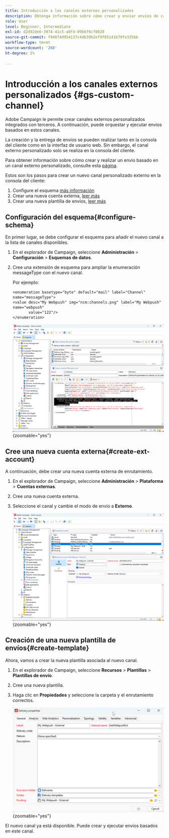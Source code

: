 ```yaml
---
title: Introducción a los canales externos personalizados
description: Obtenga información sobre cómo crear y enviar envíos de canales externos personalizados con Adobe Campaign Web
role: User
level: Beginner, Intermediate
exl-id: d2d92de6-3974-41c5-a0fd-09bbf6cf0020
source-git-commit: f94074d954137c4db39b2ef9f85141b79fe3356b
workflow-type: tm+mt
source-wordcount: '268'
ht-degree: 2%

---
```


# Introducción a los canales externos personalizados {#gs-custom-channel}

Adobe Campaign le permite crear canales externos personalizados integrados con terceros. A continuación, puede orquestar y ejecutar envíos basados en estos canales.

La creación y la entrega de envíos se pueden realizar tanto en la consola del cliente como en la interfaz de usuario web. Sin embargo, el canal externo personalizado solo se realiza en la consola del cliente.

Para obtener información sobre cómo crear y realizar un envío basado en un canal externo personalizado, consulte esta [página](https://experienceleague.adobe.com/docs/campaign-web/v8/msg/gs-custom-channel.html).

Estos son los pasos para crear un nuevo canal personalizado externo en la consola del cliente:

1. Configure el esquema [más información](#configure-schema)
1. Crear una nueva cuenta externa, [leer más](#create-ext-account)
1. Crear una nueva plantilla de envíos, [leer más](#create-template)

## Configuración del esquema{#configure-schema}

En primer lugar, se debe configurar el esquema para añadir el nuevo canal a la lista de canales disponibles.

1. En el explorador de Campaign, seleccione **Administración** > **Configuración** > **Esquemas de datos**.

1. Cree una extensión de esquema para ampliar la enumeración messageType con el nuevo canal.

   Por ejemplo:

   ```
   <enumeration basetype="byte" default="mail" label="Channel" name="messageType">
   <value desc="My Webpush" img="ncm:channels.png" label="My Webpush" name="webpush"
          value="122"/>
   </enumeration>
   ```

   ![](assets/cus-schema.png){zoomable="yes"}

## Cree una nueva cuenta externa{#create-ext-account}

A continuación, debe crear una nueva cuenta externa de enrutamiento.

1. En el explorador de Campaign, seleccione **Administración** > **Plataforma** > **Cuentas externas**.

1. Cree una nueva cuenta externa.

1. Seleccione el canal y cambie el modo de envío a **Externo**.

   ![](assets/cus-ext-account.png){zoomable="yes"}

## Creación de una nueva plantilla de envíos{#create-template}

Ahora, vamos a crear la nueva plantilla asociada al nuevo canal.

1. En el explorador de Campaign, seleccione **Recursos** > **Plantillas** > **Plantillas de envío**.

1. Cree una nueva plantilla.

1. Haga clic en **Propiedades** y seleccione la carpeta y el enrutamiento correctos.

   ![](assets/cus-template.png){zoomable="yes"}

El nuevo canal ya está disponible. Puede crear y ejecutar envíos basados en este canal.
